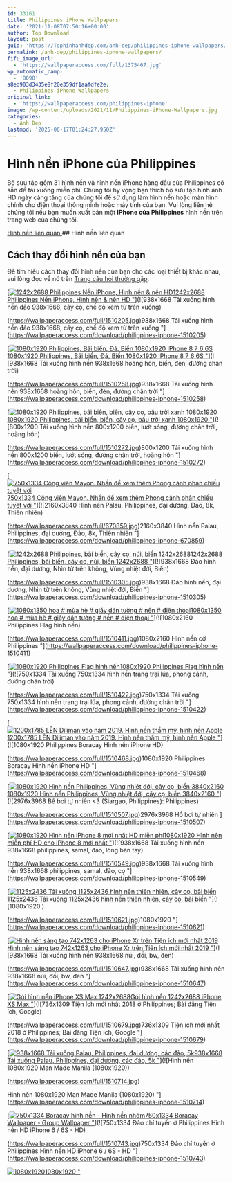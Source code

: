 ```yaml
---
id: 33161
title: Philippines iPhone Wallpapers
date: '2021-11-08T07:50:16+00:00'
author: Top Download
layout: post
guid: 'https://Tophinhanhdep.com/anh-dep/philippines-iphone-wallpapers/'
permalink: /anh-dep/philippines-iphone-wallpapers/
fifu_image_url:
  - 'https://wallpaperaccess.com/full/1375467.jpg'
wp_automatic_camp:
  - '8098'
a8ed903d3435e8f20e359df1aafdfe2e:
  - Philippines iPhone Wallpapers
original_link:
  - 'https://wallpaperaccess.com/philippines-iphone'
image: /wp-content/uploads/2021/11/Philippines-iPhone-Wallpapers.jpg
categories:
  - Ảnh Đẹp
lastmod: '2025-06-17T01:24:27.950Z'
---
```

# Hình nền iPhone của Philippines

Bộ sưu tập gồm 31 hình nền và hình nền iPhone hàng đầu của Philippines có sẵn để tải xuống miễn phí. Chúng tôi hy vọng bạn thích bộ sưu tập hình ảnh HD ngày càng tăng của chúng tôi để sử dụng làm hình nền hoặc màn hình chính cho điện thoại thông minh hoặc máy tính của bạn. Vui lòng liên hệ chúng tôi nếu bạn muốn xuất bản một **IPhone của Philippines** hình nền trên trang web của chúng tôi.

[Hình nền liên quan ](#related) ## Hình nền liên quan

## Cách thay đổi hình nền của bạn

Để tìm hiểu cách thay đổi hình nền của bạn cho các loại thiết bị khác nhau, vui lòng đọc về nó trên [Trang câu hỏi thường gặp](https://tophinhanhdep.com/faq/).

  
[[![1242x2688 Philippines Nền iPhone, Hình nền & nền HD](https://wallpaperaccess.com/full/1375467.jpg)1242x2688 Philippines Nền iPhone, Hình nền &amp; nền HD "](https://wallpaperaccess.com/download/philippines-iphone-1375467)](![938x1668 Tải xuống hình nền đảo 938x1668, cây cọ, chế độ xem từ trên xuống)

(https://wallpaperaccess.com/full/1510205.jpg)938x1668 Tải xuống hình nền đảo 938x1668, cây cọ, chế độ xem từ trên xuống "](https://wallpaperaccess.com/download/philippines-iphone-1510205)

[[![1080x1920 Philippines, Bãi biển, Đá, Biển 1080x1920 IPhone 8 7 6 6S](https://wallpaperaccess.com/full/1510215.jpg) 1080x1920 Philippines, Bãi biển, Đá, Biển 1080x1920 IPhone 8 7 6 6S "](https://wallpaperaccess.com/download/philippines-iphone-1510215)](![938x1668 Tải xuống hình nền 938x1668 hoàng hôn, biển, đèn, đường chân trời)

(https://wallpaperaccess.com/full/1510258.jpg)938x1668 Tải xuống hình nền 938x1668 hoàng hôn, biển, đèn, đường chân trời "](https://wallpaperaccess.com/download/philippines-iphone-1510258)

[[![1080x1920 Philippines, bãi biển, biển, cây cọ, bầu trời xanh 1080x1920](https://wallpaperaccess.com/full/1375723.jpg)1080x1920 Philippines, bãi biển, biển, cây cọ, bầu trời xanh 1080x1920 "](https://wallpaperaccess.com/download/philippines-iphone-1375723)](![800x1200 Tải xuống hình nền 800x1200 biển, lướt sóng, đường chân trời, hoàng hôn)

(https://wallpaperaccess.com/full/1510272.jpg)800x1200 Tải xuống hình nền 800x1200 biển, lướt sóng, đường chân trời, hoàng hôn "](https://wallpaperaccess.com/download/philippines-iphone-1510272)

[[![750x1334 Công viên Mayon.  Nhấn để xem thêm Phong cảnh phản chiếu tuyệt vời](https://wallpaperaccess.com/full/1510278.jpg)750x1334 Công viên Mayon. Nhấn để xem thêm Phong cảnh phản chiếu tuyệt vời "](https://wallpaperaccess.com/download/philippines-iphone-1510278)](![2160x3840 Hình nền Palau, Philippines, đại dương, Đảo, 8k, Thiên nhiên)

(https://wallpaperaccess.com/full/670859.jpg)2160x3840 Hình nền Palau, Philippines, đại dương, Đảo, 8k, Thiên nhiên "](https://wallpaperaccess.com/download/philippines-iphone-670859)

[[![1242x2688 Philippines, bãi biển, cây cọ, núi, biển 1242x2688](https://wallpaperaccess.com/full/1510283.jpg)1242x2688 Philippines, bãi biển, cây cọ, núi, biển 1242x2688 "](https://wallpaperaccess.com/download/philippines-iphone-1510283)](![938x1668 Đảo hình nền, đại dương, Nhìn từ trên không, Vùng nhiệt đới, Biển)

(https://wallpaperaccess.com/full/1510305.jpg)938x1668 Đảo hình nền, đại dương, Nhìn từ trên không, Vùng nhiệt đới, Biển "](https://wallpaperaccess.com/download/philippines-iphone-1510305)

[[![1080x1350 hoa # mùa hè # giấy dán tường # nền # điện thoại](https://wallpaperaccess.com/full/1171239.jpg)1080x1350 hoa # mùa hè # giấy dán tường # nền # điện thoại "](https://wallpaperaccess.com/download/philippines-iphone-1171239)](![1080x2160 Philippines Flag hình nền)

(https://wallpaperaccess.com/full/1510411.jpg)1080x2160 Hình nền cờ Philippines "](https://wallpaperaccess.com/download/philippines-iphone-1510411)

[[![1080x1920 Philippines Flag hình nền](https://wallpaperaccess.com/full/1510413.jpg)1080x1920 Philippines Flag hình nền "](https://wallpaperaccess.com/download/philippines-iphone-1510413)](![750x1334 Tải xuống 750x1334 hình nền trang trại lúa, phong cảnh, đường chân trời)

(https://wallpaperaccess.com/full/1510422.jpg)750x1334 Tải xuống 750x1334 hình nền trang trại lúa, phong cảnh, đường chân trời "](https://wallpaperaccess.com/download/philippines-iphone-1510422)

[[![1200x1785 LÊN Diliman vào năm 2019. Hình nền thẩm mỹ, hình nền Apple](https://wallpaperaccess.com/full/1510442.jpg)1200x1785 LÊN Diliman vào năm 2019. Hình nền thẩm mỹ, hình nền Apple "](https://wallpaperaccess.com/download/philippines-iphone-1510442)](![1080x1920 Philippines Boracay Hình nền iPhone HD)

(https://wallpaperaccess.com/full/1510468.jpg)1080x1920 Philippines Boracay Hình nền iPhone HD "](https://wallpaperaccess.com/download/philippines-iphone-1510468)

[[![1080x1920 Hình nền Philippines, Vùng nhiệt đới, cây cọ, biển 3840x2160](https://wallpaperaccess.com/full/1510479.jpg)1080x1920 Hình nền Philippines, Vùng nhiệt đới, cây cọ, biển 3840x2160 "](https://wallpaperaccess.com/download/philippines-iphone-1510479)](![2976x3968 Bể bơi tự nhiên <3 (Siargao, Philippines): Philippines)

(https://wallpaperaccess.com/full/1510507.jpg)2976x3968 Hồ bơi tự nhiên ](https://wallpaperaccess.com/download/philippines-iphone-1510507)

[[![1080x1920 Hình nền iPhone 8 mới nhất HD miễn phí](https://wallpaperaccess.com/full/1510518.jpg)1080x1920 Hình nền miễn phí HD cho iPhone 8 mới nhất "](https://wallpaperaccess.com/download/philippines-iphone-1510518)](![938x1668 Tải xuống hình nền 938x1668 philippines, samal, đảo, lòng bàn tay)

(https://wallpaperaccess.com/full/1510549.jpg)938x1668 Tải xuống hình nền 938x1668 philippines, samal, đảo, cọ "](https://wallpaperaccess.com/download/philippines-iphone-1510549)

[[![1125x2436 Tải xuống 1125x2436 hình nền thiên nhiên, cây cọ, bãi biển](https://wallpaperaccess.com/full/1510569.jpg)1125x2436 Tải xuống 1125x2436 hình nền thiên nhiên, cây cọ, bãi biển "](https://wallpaperaccess.com/download/philippines-iphone-1510569)](![1080x1920 )

(https://wallpaperaccess.com/full/1510621.jpg)1080x1920 "](https://wallpaperaccess.com/download/philippines-iphone-1510621)

[[![Hình nền sáng tạo 742x1263 cho iPhone Xr trên Tiện ích mới nhất 2019](https://wallpaperaccess.com/full/1510639.jpg)Hình nền sáng tạo 742x1263 cho iPhone Xr trên Tiện ích mới nhất 2019 "](https://wallpaperaccess.com/download/philippines-iphone-1510639)](![938x1668 Tải xuống hình nền 938x1668 núi, đồi, bw, đen)

(https://wallpaperaccess.com/full/1510647.jpg)938x1668 Tải xuống hình nền 938x1668 núi, đồi, bw, đen "](https://wallpaperaccess.com/download/philippines-iphone-1510647)

[[![Gói hình nền iPhone XS Max 1242x2688](https://wallpaperaccess.com/full/858541.jpg)Gói hình nền 1242x2688 iPhone XS Max "](https://wallpaperaccess.com/download/philippines-iphone-858541)](![736x1309 Tiện ích mới nhất 2018 ở Philippines;  Bài đăng Tiện ích, Google)

(https://wallpaperaccess.com/full/1510679.jpg)736x1309 Tiện ích mới nhất 2018 ở Philippines; Bài đăng Tiện ích, Google "](https://wallpaperaccess.com/download/philippines-iphone-1510679)

[[![938x1668 Tải xuống Palau, Philippines, đại dương, các đảo, 5k](https://wallpaperaccess.com/full/1510697.jpg)938x1668 Tải xuống Palau, Philippines, đại dương, các đảo, 5k "](https://wallpaperaccess.com/download/philippines-iphone-1510697)](![Hình nền 1080x1920 Man Made Manila (1080x1920))

(https://wallpaperaccess.com/full/1510714.jpg)

Hình nền 1080x1920 Man Made Manila (1080x1920) "](https://wallpaperaccess.com/download/philippines-iphone-1510714)

[[![750x1334 Boracay hình nền - Hình nền nhóm](https://wallpaperaccess.com/full/1510738.jpg)750x1334 Boracay Wallpaper - Group Wallpaper "](https://wallpaperaccess.com/download/philippines-iphone-1510738)](![750x1334 Đảo chí tuyến ở Philippines Hình nền HD iPhone 6 / 6S - HD)

(https://wallpaperaccess.com/full/1510743.jpg)750x1334 Đảo chí tuyến ở Philippines Hình nền HD iPhone 6 / 6S - HD "](https://wallpaperaccess.com/download/philippines-iphone-1510743)

[![1080x1920 ](https://wallpaperaccess.com/full/569188.jpg)1080x1920 "](https://wallpaperaccess.com/download/philippines-iphone-569188)

